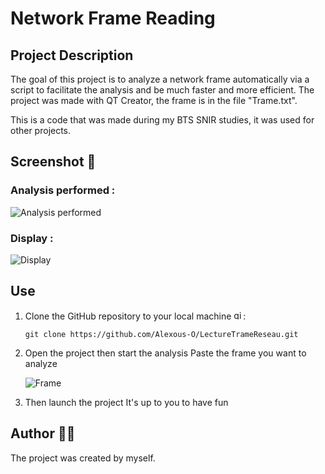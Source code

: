 # Network Frame Reading


## Project Description 

The goal of this project is to analyze a network frame automatically via a script to facilitate the analysis and be much faster and more efficient. The project was made with QT Creator, the frame is in the file "Trame.txt".

This is a code that was made during my BTS SNIR studies, it was used for other projects.

## Screenshot 📸

### Analysis performed :

![Analysis performed](https://github.com/user-attachments/assets/562effb2-6028-40bf-a74c-b37d4887a2df)


### Display :

![Display](https://github.com/user-attachments/assets/d707f925-61ea-4e27-b096-6446eb795eba)



## Use

1. Clone the GitHub repository to your local machine <img src="https://cdn.jsdelivr.net/gh/devicons/devicon/icons/git/git-original.svg" height="15" alt="git logo" />:

    ```
    git clone https://github.com/Alexous-O/LectureTrameReseau.git
    ```
    
2. Open the project then start the analysis
       Paste the frame you want to analyze

    ![Frame](https://github.com/user-attachments/assets/5add3ca0-c416-4d81-8e32-ecb1739a8913)

3. Then launch the project
       It's up to you to have fun

## Author 👨‍💻
The project was created by myself.
